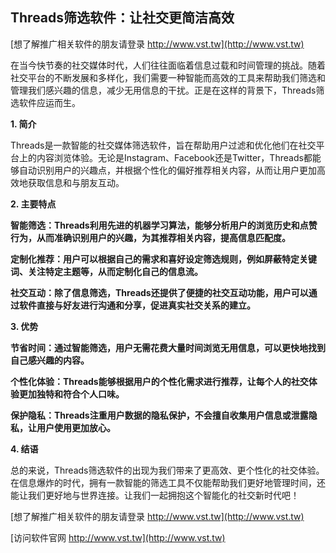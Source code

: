 ## **Threads筛选软件：让社交更简洁高效**

[想了解推广相关软件的朋友请登录 http://www.vst.tw](http://www.vst.tw)

在当今快节奏的社交媒体时代，人们往往面临着信息过载和时间管理的挑战。随着社交平台的不断发展和多样化，我们需要一种智能而高效的工具来帮助我们筛选和管理我们感兴趣的信息，减少无用信息的干扰。正是在这样的背景下，Threads筛选软件应运而生。

**1. 简介**

Threads是一款智能的社交媒体筛选软件，旨在帮助用户过滤和优化他们在社交平台上的内容浏览体验。无论是Instagram、Facebook还是Twitter，Threads都能够自动识别用户的兴趣点，并根据个性化的偏好推荐相关内容，从而让用户更加高效地获取信息和与朋友互动。

**2. 主要特点**

**智能筛选：Threads利用先进的机器学习算法，能够分析用户的浏览历史和点赞行为，从而准确识别用户的兴趣，为其推荐相关内容，提高信息匹配度。**

**定制化推荐：用户可以根据自己的需求和喜好设定筛选规则，例如屏蔽特定关键词、关注特定主题等，从而定制化自己的信息流。**

**社交互动：除了信息筛选，Threads还提供了便捷的社交互动功能，用户可以通过软件直接与好友进行沟通和分享，促进真实社交关系的建立。**

**3. 优势**

**节省时间：通过智能筛选，用户无需花费大量时间浏览无用信息，可以更快地找到自己感兴趣的内容。**

**个性化体验：Threads能够根据用户的个性化需求进行推荐，让每个人的社交体验更加独特和符合个人口味。**

**保护隐私：Threads注重用户数据的隐私保护，不会擅自收集用户信息或泄露隐私，让用户使用更加放心。**

**4. 结语**

总的来说，Threads筛选软件的出现为我们带来了更高效、更个性化的社交体验。在信息爆炸的时代，拥有一款智能的筛选工具不仅能帮助我们更好地管理时间，还能让我们更好地与世界连接。让我们一起拥抱这个智能化的社交新时代吧！

[想了解推广相关软件的朋友请登录 http://www.vst.tw](http://www.vst.tw)


[访问软件官网 http://www.vst.tw](http://www.vst.tw)
